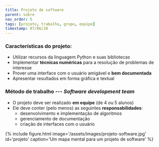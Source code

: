 ```yaml
---
title: Projeto de software
parent: sobre
nav_order: 5
tags: [projeto, trabalho, grupo, equipe]
timestamp: 07/06/20
---
```


### Características do projeto:

* Utilizar recursos da linguagem Python e suas bibliotecas
* Implementar **técnicas numéricas** para a resolução de problemas de interesse
* Prover uma interface com o usuário amigável e **bem documentada**
* Apresentar resultados em forma gráfica e textual

### Método de trabalho --- *Software development team*

* O projeto deve ser realizado **em equipe** (de 4 ou 5 alunos)
* Ele deve conter (pelo menos) as seguintes **responsabilidades**:
  * desenvolvimento e implementação de algoritmos
  * gerenciamento de documentação
  * criação de interfaces com o usuário

<div class="w-80 mx-auto">
{% include figure.html image='/assets/images/projeto-software.jpg' id='projeto' caption='Um mapa mental para um projeto de software' %}
</div>


